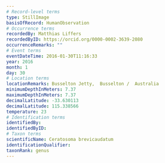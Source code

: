 ```yaml
---
# Record-level terms
type: StillImage
basisOfRecord: HumanObservation
# Occurrence terms
recordedBy: Matthias Liffers
recordedByID: https://orcid.org/0000-0002-3639-2080
occurrenceRemarks: ""
# Event terms
eventDateTime: 2016-01-30T11:16:33
year: 2016
month: 1
day: 30
# Location terms
locationRemarks: Busselton Jetty,  Busselton /  Australia
minimumDepthInMeters: 7.37
maximumDepthInMeters: 7.37
decimalLatitude: -33.630113
decimalLatitude: 115.338566
temperature: 23
# Identification terms
identifiedBy: 
identifiedByID: 
# Taxon terms
scientificName: Ceratosoma brevicaudatum
identificationQualifier: 
taxonRank: genus
---
```

